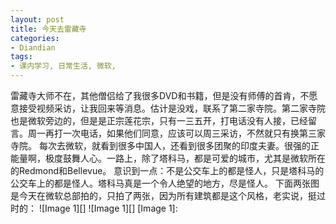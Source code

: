 ```yaml
---
layout: post
title: 今天去雷藏寺
categories:
- Diandian
tags:
- 课内学习, 日常生活, 微软, 
---
```

雷藏寺大师不在，其他僧侣给了我很多DVD和书籍，但是没有师傅的首肯，不愿意接受视频采访，让我回来等消息。估计是没戏，联系了第二家寺院。第二家寺院也是微软旁边的，但是是正宗莲花宗，只有一三五开，打电话没有人接，已经留言。周一再打一次电话，如果他们同意，应该可以周三采访，不然就只有换第三家寺院。 每次去微软，就看到很多中国人，还看到很多团聚的印度夫妻。很强的正能量啊，极度鼓舞人心。一路上，除了塔科马，都是可爱的城市，尤其是微软所在的Redmond和Bellevue。 意识到一点：不是公交车上的都是怪人，只是塔科马的公交车上的都是怪人。塔科马真是一个令人绝望的地方，尽是怪人。 下面两张图是今天在微软总部拍的，只拍了两张，因为所有建筑都是这个风格，老实说，挺过时的： !\[Image 1\]\[\] !\[Image 1\]\[\] \[Image 1\]: